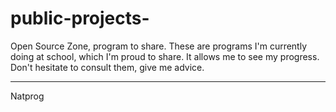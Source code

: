 # public-projects-
Open Source Zone, program to share. 
These are programs I'm currently doing at school, which I'm proud to share. It allows me to see my progress.
Don't hesitate to consult them, give me advice.

-------
Natprog